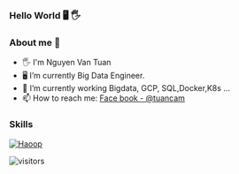 ### Hello World 🖥️ 🖐️

### About me 🐬

- 🖐️ I'm Nguyen Van Tuan
- 🖥️ I’m currently Big Data Engineer.
- 🌱 I’m currently working Bigdata, GCP, SQL,Docker,K8s ... 
- 📫 How to reach me: [Face book - @tuancam](https://www.facebook.com/tuanbacam)

### Skills

 [![Haoop](https://img.shields.io/badge/bigdata-hadoop-yellow)](#)


 ![visitors](https://visitor-badge.glitch.me/badge?page_id=page.id&left_color=green&right_color=red)

<!--START_SECTION:waka-->
<!--END_SECTION:waka-->
